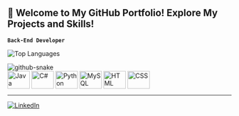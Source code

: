 ## 🚀 Welcome to My GitHub Portfolio! Explore My Projects and Skills!

**`Back-End Developer`**

![Top Languages](https://github-readme-stats.vercel.app/api/top-langs/?username=LuizBueno1&theme=tokyonight&layout=compact&cache_seconds=21600&langs_count=10)

<picture>
  <source media="(prefers-color-scheme: dark)" srcset="https://raw.githubusercontent.com/LuizBueno1/LuizBueno1/output/github-snake-dark.svg" />
  <source media="(prefers-color-scheme: light)" srcset="https://raw.githubusercontent.com/LuizBueno1/LuizBueno1/output/github-snake.svg" />
  <img alt="github-snake" src="https://raw.githubusercontent.com/LuizBueno1/LuizBueno1/output/github-snake.svg" />
</picture>

<div>
  <img align="center" width="50" height="40" src="https://cdn.jsdelivr.net/gh/devicons/devicon@latest/icons/java/java-original.svg" alt="Java">
  <img align="center" width="50" height="40" src="https://cdn.jsdelivr.net/gh/devicons/devicon@latest/icons/csharp/csharp-original.svg" alt="C#">
  <img align="center" width="50" height="40" src="https://cdn.jsdelivr.net/gh/devicons/devicon@latest/icons/python/python-original.svg" alt="Python">
  <img align="center" width="50" height="40" src="https://cdn.jsdelivr.net/gh/devicons/devicon@latest/icons/mysql/mysql-original.svg" alt="MySQL">
  <img align="center" width="50" height="40" src="https://cdn.jsdelivr.net/gh/devicons/devicon@latest/icons/html5/html5-original.svg" alt="HTML">
  <img align="center" width="50" height="40" src="https://cdn.jsdelivr.net/gh/devicons/devicon@latest/icons/css3/css3-original.svg" alt="CSS">
</div>

---

[![LinkedIn](https://img.shields.io/badge/LinkedIn-0077B5?style=for-the-badge&logo=linkedin&logoColor=white)](https://www.linkedin.com/in/luiz-henrique-bueno-152ba329a/)


<!--
**LuizBueno1/LuizBueno1** is a ✨ _special_ ✨ repository because its `README.md` (this file) appears on your GitHub profile.

Here are some ideas to get you started:

- 🔭 I’m currently working on ...
- 🌱 I’m currently learning ...
- 👯 I’m looking to collaborate on ...
- 🤔 I’m looking for help with ...
- 💬 Ask me about ...
- 📫 How to reach me: ...
- 😄 Pronouns: ...
- ⚡ Fun fact: ...
-->
